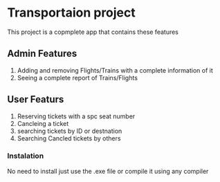 # Transportaion project
This project is a copmplete app that contains these features
## Admin Features
1) Adding and removing Flights/Trains with a complete information of it
2) Seeing a complete report of Trains/Flights

## User Featurs
1) Reserving tickets with a spc seat number
2) Cancleing a ticket
3) searching tickets by ID or destnation
4) Searching Cancled tickets by others

### Instalation
No need to install just use the .exe file or compile it using any compiler
